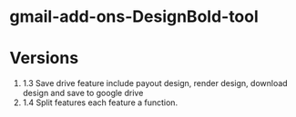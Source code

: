 # gmail-add-ons-DesignBold-tool

# Versions

1.	1.3		Save drive feature include payout design, render design, download design and save to google drive
2.	1.4		Split features each feature a function.